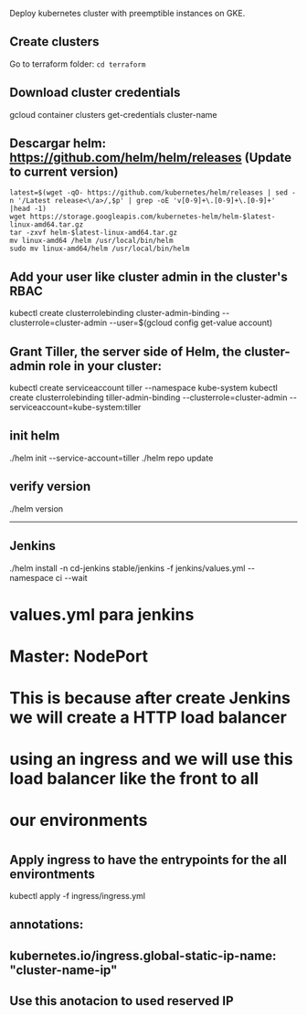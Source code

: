 Deploy kubernetes cluster with preemptible instances on GKE.

## Create clusters

Go to terraform folder: 
`cd terraform`

## Download cluster credentials

gcloud container clusters get-credentials cluster-name

## Descargar helm: https://github.com/helm/helm/releases (Update to current version)

```shell
latest=$(wget -qO- https://github.com/kubernetes/helm/releases | sed -n '/Latest release<\/a>/,$p' | grep -oE 'v[0-9]+\.[0-9]+\.[0-9]+' |head -1)
wget https://storage.googleapis.com/kubernetes-helm/helm-$latest-linux-amd64.tar.gz
tar -zxvf helm-$latest-linux-amd64.tar.gz
mv linux-amd64 /helm /usr/local/bin/helm
sudo mv linux-amd64/helm /usr/local/bin/helm
```

## Add your user like cluster admin in the cluster's RBAC

kubectl create clusterrolebinding cluster-admin-binding --clusterrole=cluster-admin --user=$(gcloud config get-value account)

## Grant Tiller, the server side of Helm, the cluster-admin role in your cluster:

kubectl create serviceaccount tiller --namespace kube-system
kubectl create clusterrolebinding tiller-admin-binding --clusterrole=cluster-admin --serviceaccount=kube-system:tiller

## init helm

./helm init --service-account=tiller
./helm repo update

## verify version

./helm version

------------------------------------------------------------------------------------------------------------------

## Jenkins 

./helm install -n cd-jenkins stable/jenkins -f jenkins/values.yml --namespace ci --wait

# values.yml para jenkins
#
# Master: NodePort
# 
# This is because after create Jenkins we will create a HTTP load balancer
# using an ingress and we will use this load balancer like the front to all
# our environments
#
## Apply ingress to have the entrypoints for the all environtments

kubectl apply -f ingress/ingress.yml

## 
## annotations:
##    kubernetes.io/ingress.global-static-ip-name: "cluster-name-ip"
## 
## Use this anotacion to used reserved IP
## 





